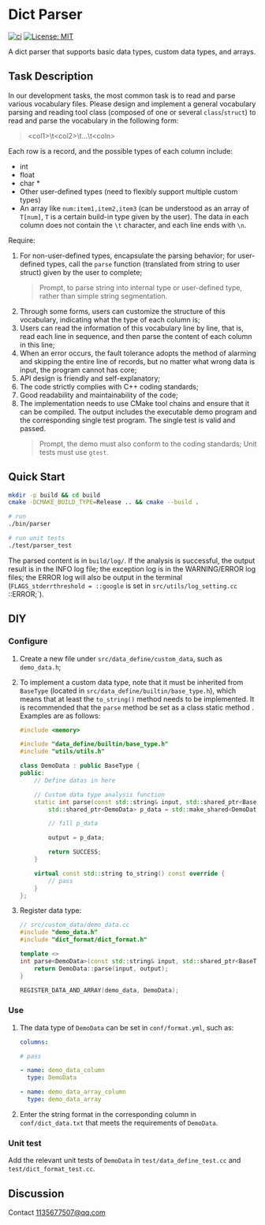 # Dict Parser

[![ci](https://github.com/wasPrime/dict_parser/actions/workflows/ci.yml/badge.svg?branch=main)](https://github.com/wasPrime/dict_parser/actions/workflows/ci.yml)
[![License: MIT](https://img.shields.io/badge/License-MIT-yellow.svg)](https://opensource.org/licenses/MIT)

A dict parser that supports basic data types, custom data types, and arrays.

## Task Description

In our development tasks, the most common task is to read and parse various vocabulary files. Please design and implement a general vocabulary parsing and reading tool class (composed of one or several `class`/`struct`) to read and parse the vocabulary in the following form:

> \<col1\>\t\<col2\>\t...\t\<coln\>

Each row is a record, and the possible types of each column include:

- int
- float
- char *
- Other user-defined types (need to flexibly support multiple custom types)
- An array like `num:item1,item2,item3` (can be understood as an array of `T[num]`, `T` is a certain build-in type given by the user). The data in each column does not contain the `\t` character, and each line ends with `\n`.

Require:

1. For non-user-defined types, encapsulate the parsing behavior; for user-defined types, call the `parse` function (translated from string to user struct) given by the user to complete;
    > Prompt, to parse string into internal type or user-defined type, rather than simple string segmentation.
2. Through some forms, users can customize the structure of this vocabulary, indicating what the type of each column is;
3. Users can read the information of this vocabulary line by line, that is, read each line in sequence, and then parse the content of each column in this line;
4. When an error occurs, the fault tolerance adopts the method of alarming and skipping the entire line of records, but no matter what wrong data is input, the program cannot has core;
5. API design is friendly and self-explanatory;
6. The code strictly complies with C++ coding standards;
7. Good readability and maintainability of the code;
8. The implementation needs to use CMake tool chains and ensure that it can be compiled. The output includes the executable demo program and the corresponding single test program. The single test is valid and passed.
   > Prompt, the demo must also conform to the coding standards;
   > Unit tests must use `gtest`.

## Quick Start

```bash
mkdir -p build && cd build
cmake -DCMAKE_BUILD_TYPE=Release .. && cmake --build .

# run
./bin/parser

# run unit tests
./test/parser_test
```

The parsed content is in `build/log/`. If the analysis is successful, the output result is in the INFO log file; the exception log is in the WARNING/ERROR log files; the ERROR log will also be output in the terminal (`FLAGS_stderrthreshold = ::google` is set in `src/utils/log_setting.cc` ::ERROR;`).

## DIY

### Configure

1. Create a new file under `src/data_define/custom_data`, such as `demo_data.h`;
2. To implement a custom data type, note that it must be inherited from `BaseType` (located in `src/data_define/builtin/base_type.h`), which means that at least the `to_string()` method needs to be implemented. It is recommended that the `parse` method be set as a class static method . Examples are as follows:

    ```C++
    #include <memory>

    #include "data_define/builtin/base_type.h"
    #include "utils/utils.h"

    class DemoData : public BaseType {
    public:
        // Define datas in here

        // Custom data type analysis function
        static int parse(const std::string& input, std::shared_ptr<BaseType>& output) {
            std::shared_ptr<DemoData> p_data = std::make_shared<DemoData>();

            // fill p_data

            output = p_data;

            return SUCCESS;
        }

        virtual const std::string to_string() const override {
            // pass
        }
    };
    ```

3. Register data type:

    ```C++
    // src/custom_data/demo_data.cc
    #include "demo_data.h"
    #include "dict_format/dict_format.h"

    template <>
    int parse<DemoData>(const std::string& input, std::shared_ptr<BaseType>& output) {
        return DemoData::parse(input, output);
    }

    REGISTER_DATA_AND_ARRAY(demo_data, DemoData);
    ```

### Use

1. The data type of `DemoData` can be set in `conf/format.yml`, such as:

    ```YAML
    columns:

    # pass

    - name: demo_data_column
      type: DemoData

    - name: demo_data_array_column
      type: demo_data_array
    ```

2. Enter the string format in the corresponding column in `conf/dict_data.txt` that meets the requirements of `DemoData`.

### Unit test

Add the relevant unit tests of `DemoData` in `test/data_define_test.cc` and `test/dict_format_test.cc`.

## Discussion

Contact <1135677507@qq.com>

